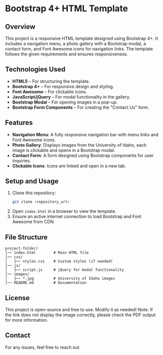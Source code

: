 # Bootstrap 4+ HTML Template

## Overview
This project is a responsive HTML template designed using Bootstrap 4+. It includes a navigation menu, a photo gallery with a Bootstrap modal, a contact form, and Font Awesome icons for navigation links. The template follows the given requirements and ensures responsiveness.

## Technologies Used
- **HTML5** – For structuring the template.
- **Bootstrap 4+** – For responsive design and styling.
- **Font Awesome** – For clickable icons.
- **JavaScript/jQuery** – For modal functionality in the gallery.
- **Bootstrap Modal** – For opening images in a pop-up.
- **Bootstrap Form Components** – For creating the "Contact Us" form.

## Features
- **Navigation Menu**: A fully responsive navigation bar with menu links and Font Awesome icons.
- **Photo Gallery**: Displays images from the University of Idaho, each image is clickable and opens in a Bootstrap modal.
- **Contact Form**: A form designed using Bootstrap components for user inquiries.
- **Clickable Icons**: Icons are linked and open in a new tab.

## Setup and Usage
1. Clone this repository:
   ```sh
   git clone <repository_url>
   ```
2. Open `index.html` in a browser to view the template.
3. Ensure an active internet connection to load Bootstrap and Font Awesome from CDN.

## File Structure
```
project-folder/
│── index.html        # Main HTML file
│── css/
│   ├── styles.css    # Custom styles (if needed)
│── js/
│   ├── script.js     # jQuery for modal functionality
│── images/
│   ├── *.jpg         # University of Idaho images
│── README.md         # Documentation
```

## License
This project is open-source and free to use. Modify it as needed!
Note: If the link does not display the image correctly, please check the PDF output for more information.

## Contact
For any issues, feel free to reach out.
